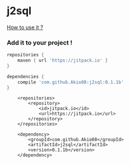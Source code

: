 # j2sql

[How to use it ?](https://github.com/Akio08/j2sql/wiki)

### Add it to your project !

```gradle
repositories {
    maven { url 'https://jitpack.io' }
}

dependencies {
    compile 'com.github.Akio08:j2sql:0.1.1b'
}
```

```maven
	<repositories>
		<repository>
		    <id>jitpack.io</id>
		    <url>https://jitpack.io</url>
		</repository>
	</repositories>
  
  	<dependency>
	    <groupId>com.github.Akio08</groupId>
	    <artifactId>j2sql</artifactId>
	    <version>0.1.1b</version>
	</dependency>
```
